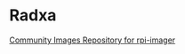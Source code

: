 # Radxa

[Community Images Repository for rpi-imager](https://forum.radxa.com/t/i-made-a-community-images-repository-for-rpi-imager/20080)
